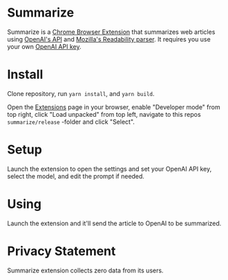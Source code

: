 # Summarize

Summarize is a [Chrome Browser Extension](https://developer.chrome.com/docs/extensions/) that summarizes web articles using [OpenAI's API](https://www.npmjs.com/package/openai) and [Mozilla's Readability parser](https://www.npmjs.com/package/@mozilla/readability). It requires you use your own [OpenAI API key](https://platform.openai.com/settings/organization/api-keys).

# Install

Clone repository, run `yarn install`, and `yarn build`.

Open the [Extensions](chrome://extensions/) page in your browser, enable "Developer mode" from top right, click "Load unpacked" from top left, navigate to this repos `summarize/release` -folder and click "Select".

# Setup

Launch the extension to open the settings and set your OpenAI API key, select the model, and edit the prompt if needed.

# Using

Launch the extension and it'll send the article to OpenAI to be summarized.

# Privacy Statement

Summarize extension collects zero data from its users.
